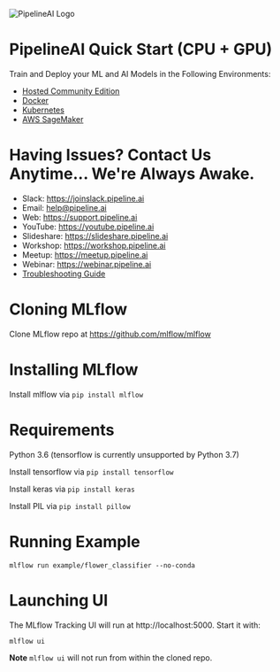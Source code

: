 ![PipelineAI Logo](https://pipeline.ai/assets/img/logo/pipelineai-logo.png)

# PipelineAI Quick Start (CPU + GPU)
Train and Deploy your ML and AI Models in the Following Environments:
* [Hosted Community Edition](https://quickstart.pipeline.ai/community)
* [Docker](https://quickstart.pipeline.ai/docker)
* [Kubernetes](https://quickstart.pipeline.ai/kubernetes)
* [AWS SageMaker](https://quickstart.pipeline.ai/sagemaker)

# Having Issues?  Contact Us Anytime... We're Always Awake.
* Slack:  https://joinslack.pipeline.ai
* Email:  [help@pipeline.ai](mailto:help@pipeline.ai)
* Web:  https://support.pipeline.ai
* YouTube:  https://youtube.pipeline.ai
* Slideshare:  https://slideshare.pipeline.ai
* Workshop:  https://workshop.pipeline.ai
* Meetup:  https://meetup.pipeline.ai
* Webinar:  https://webinar.pipeline.ai
* [Troubleshooting Guide](/docs/troubleshooting)

# Cloning MLflow
Clone MLflow repo at https://github.com/mlflow/mlflow

# Installing MLflow
Install mlflow via `pip install mlflow`

# Requirements
Python 3.6 (tensorflow is currently unsupported by Python 3.7)

Install tensorflow via `pip install tensorflow`

Install keras via `pip install keras`

Install PIL via `pip install pillow`

# Running Example
`mlflow run example/flower_classifier --no-conda`

# Launching UI
The MLflow Tracking UI will run at http://localhost:5000. Start it with:

`mlflow ui`

**Note** `mlflow ui` will not run from within the cloned repo.
